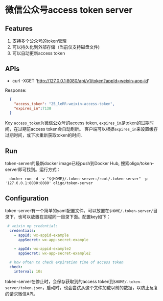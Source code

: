 # 微信公众号access token server

## Features

1. 支持多个公众号的token管理
2. 可以持久化到外部存储（当前仅支持磁盘文件)
3. 可以自动更新access token

## APIs


* curl -XGET 'http://127.0.0.1:8080/api/v1/token?appId=weixin-app-id'

Response:
```json
  {
    "access_token": "25_leRR-weixin-access-token",
    "expires_in":7130
  }
```

Key `access_token`为微信公众号的access token, `expires_in`是token的过期时间，在过期前access token会自动刷新。
客户端可以根据`expires_in`来设置缓存过期时间，或下次重新获取token的时间.


## Run

token-server的最新docker image已经push到Docker Hub, 搜索oligo/token-server即可找到。运行方式：

```shell
  docker run -d -v "${HOME}/.token-server:/root/.token-server" -p '127.0.0.1:8080:8080' oligo/token-server
```

## Configuration

token-server有一个简单的yaml配置文件，可以放置在`$HOME/.token-server/`目录下，也可以放置在进程同一目录下面。配置key如下：

```yaml
 # weixin mp credential:
  credentials:
    - appId: wx-appid-example
      appSecret: wx-app-secret-example
    
    - appId: wx-appid-example2
      appSecret: wx-app-secret-example2

  # how often to check expiration time of access token
  check:
    interval: 10s
```

 token-server在停止时，会保存获取到的access token到`$HOME/.token-server/token.json`，启动时，也会尝试从这个文件加载以前的数据，以防止反复的请求微信API。


